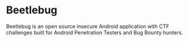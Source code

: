 # Beetlebug
Beetlebug is an open source insecure Android application with CTF challenges built for Android Penetration Testers and Bug Bounty hunters.
